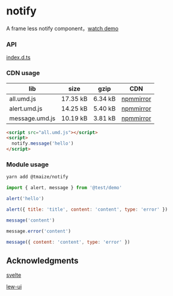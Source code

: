 # notify

A frame less notify component，[watch demo](https://tmaize.github.io/notify/)

### API

[index.d.ts](https://github.com/TMaize/notify/blob/master/src/lib/index.d.ts)

### CDN usage

| lib            | size     | gzip    | CDN                                                                                        |
| -------------- | -------- | ------- | ------------------------------------------------------------------------------------------ |
| all.umd.js     | 17.35 kB | 6.34 kB | [npmmirror](https://registry.npmmirror.com/@tmaize/notify/0.2.0/files/dist/all.umd.js)     |
| alert.umd.js   | 14.25 kB | 5.40 kB | [npmmirror](https://registry.npmmirror.com/@tmaize/notify/0.2.0/files/dist/alert.umd.js)   |
| message.umd.js | 10.19 kB | 3.81 kB | [npmmirror](https://registry.npmmirror.com/@tmaize/notify/0.2.0/files/dist/message.umd.js) |

```html
<script src="all.umd.js"></script>
<script>
  notify.message('hello')
</script>
```

### Module usage

```bash
yarn add @tmaize/notify
```

```js
import { alert, message } from '@test/demo'

alert('hello')

alert({ title: 'title', content: 'content', type: 'error' })

message('content')

message.error('content')

message({ content: 'content', type: 'error' })
```

## Acknowledgments

[svelte](https://svelte.dev/)

[lew-ui](https://github.com/lewkamtao/lew-ui/blob/main/packages/directives/message/styles/index.scss)
